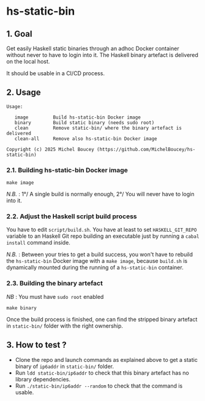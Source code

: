 # hs-static-bin

## 1. Goal

Get easily Haskell static binaries through an adhoc Docker container without never to have to login into it. The Haskell binary artefact is delivered on the local host.

It should be usable in a CI/CD process.

## 2. Usage

```
Usage:

   image         Build hs-static-bin Docker image
   binary        Build static binary (needs sudo root)
   clean         Remove static-bin/ where the binary artefact is delivered
   clean-all     Remove also hs-static-bin Docker image

Copyright (c) 2025 Michel Boucey (https://github.com/MichelBoucey/hs-static-bin)
```

### 2.1. Building hs-static-bin Docker image

```
make image
```

_N.B._ : 1°/ A single build is normally enough, 2°/ You will never have to login into it.

### 2.2. Adjust the Haskell script build process

You have to edit `script/build.sh`. You have at least to set `HASKELL_GIT_REPO` variable to an Haskell Git repo building an executable just by running a `cabal install` command inside.

_N.B._ : Between your tries to get a build success, you won't have to rebuild the `hs-static-bin` Docker image with a `make image`, because `build.sh` is dynamically mounted during the running of a `hs-static-bin` container.

### 2.3. Building the binary artefact

_NB_ : You must have `sudo root` enabled

```
make binary
```

Once the build process is finished, one can find the stripped binary artefact in `static-bin/` folder with the right ownership.

## 3. How to test ?

- Clone the repo and launch commands as explained above to get a static binary of `ip6addr` in `static-bin/` folder.
- Run `ldd static-bin/ip6addr` to check that this binary artefact has no library dependencies.
- Run `./static-bin/ip6addr --random` to check that the command is usable.

